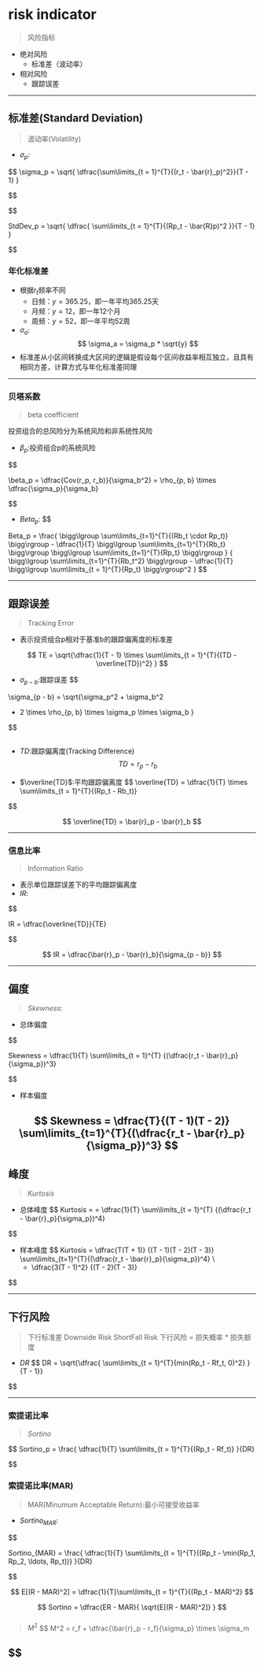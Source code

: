 

# risk indicator
> 风险指标

- 绝对风险
    - 标准差（波动率）
- 相对风险
    - 跟踪误差



---
## 标准差(Standard Deviation)
> 波动率(Volatility)

- $\sigma_p$:

$$
\sigma_p = \sqrt{
    \dfrac{\sum\limits_{t = 1}^{T}{(r_t - \bar{r}_p)^2}}{T - 1}
}

$$

$$

StdDev_p = \sqrt{
    \dfrac{
        \sum\limits_{t = 1}^{T}{(Rp_t - \bar{R}p)^2
    }}{T - 1}
}

$$

### 年化标准差
- 根据$r_t$频率不同
    - 日频：$y=365.25$，即一年平均365.25天
    - 月频：$y=12$，即一年12个月
    - 周频：$y=52$，即一年平均52周
- $\sigma_a$:
$$
\sigma_a = \sigma_p * \sqrt{y}
$$
- 标准差从小区间转换成大区间的逻辑是假设每个区间收益率相互独立，且具有相同方差，计算方式与年化标准差同理

---
### 贝塔系数
> beta coefficient

投资组合的总风险分为系统风险和非系统性风险

- $\beta_p$:投资组合p的系统风险

$$

\beta_p = \dfrac{Cov(r_p, r_b)}{\sigma_b^2}
 = \rho_{p, b} \times \dfrac{\sigma_p}{\sigma_b}

$$

- $Beta_p$:
$$

Beta_p = \frac{
    \bigg\lgroup \sum\limits_{t=1}^{T}{(Rb_t \cdot Rp_t)} \bigg\rgroup
     - \dfrac{1}{T}
    \bigg\lgroup \sum\limits_{t=1}^{T}{Rb_t} \bigg\rgroup
    \bigg\lgroup \sum\limits_{t=1}^{T}{Rp_t} \bigg\rgroup
}
{
    \bigg\lgroup \sum\limits_{t=1}^{T}{Rb_t^2} \bigg\rgroup
     - \dfrac{1}{T}
    \bigg\lgroup \sum\limits_{t = 1}^{T}{Rp_t} \bigg\rgroup^2
}
$$


---
## 跟踪误差
> Tracking Error
- 表示投资组合p相对于基准b的跟踪偏离度的标准差


$$
TE = \sqrt{\dfrac{1}{T - 1} \times
    \sum\limits_{t = 1}^{T}{(TD - \overline{TD})^2}
}
$$


- $\sigma_{p - b}$:跟踪误差
$$

\sigma_{p - b} = \sqrt{\sigma_p^2 + \sigma_b^2
 - 2 \times \rho_{p, b} \times \sigma_p \times \sigma_b }

$$


##
- $TD$:跟踪偏离度(Tracking Difference)
$$
TD = r_p - r_b
$$

- $\overline{TD}$:平均跟踪偏离度
$$
\overline{TD} = \dfrac{1}{T} \times \sum\limits_{t = 1}^{T}{(Rp_t - Rb_t)}

$$

$$
\overline{TD} = \bar{r}_p - \bar{r}_b
$$


---
### 信息比率
> Information Ratio

- 表示单位跟踪误差下的平均跟踪偏离度
- $IR$:

$$

IR = \dfrac{\overline{TD}}{TE}

$$

$$
IR = \dfrac{\bar{r}_p - \bar{r}_b}{\sigma_{p - b}}
$$





---

## 偏度
> $Skewness$:
- 总体偏度

$$

Skewness = \dfrac{1}{T}
    \sum\limits_{t = 1}^{T}
    {(\dfrac{r_t - \bar{r}_p}{\sigma_p})^3}

$$
- 样本偏度

$$
Skewness = \dfrac{T}{(T - 1)(T - 2)}
     \sum\limits_{t=1}^{T}{(\dfrac{r_t - \bar{r}_p}{\sigma_p})^3}
$$
---
## 峰度
> $Kurtosis$
- 总体峰度
$$
Kurtosis = = \dfrac{1}{T}
    \sum\limits_{t = 1}^{T}
    {(\dfrac{r_t - \bar{r}_p}{\sigma_p})^4}

$$

- 样本峰度
$$
Kurtosis = \dfrac{T(T + 1)}
    {(T - 1)(T - 2)(T - 3)}
    \sum\limits_{t=1}^{T}{(\dfrac{r_t - \bar{r}_p}{\sigma_p})^4} \\
    - \dfrac{3(T - 1)^2}
    {(T - 2)(T - 3)}

$$



---
## 下行风险
> 下行标准差
> Downside Risk
> ShortFall Risk
下行风险 = 损失概率 * 损失额度
- $DR$
$$
DR = \sqrt{\dfrac{
    \sum\limits_{t = 1}^{T}{min(Rp_t - Rf_t, 0)^2}
}{T - 1}}

$$

---
### 索提诺比率
> $Sortino$

$$
Sortino_p = \frac{
    \dfrac{1}{T}
    \sum\limits_{t = 1}^{T}{(Rp_t - Rf_t)}
}{DR}

$$

### 索提诺比率(MAR)
> MAR(Minumum Acceptable Return):最小可接受收益率

- $Sortino_{MAR}$:

$$

Sortino_{MAR} = \frac{
    \dfrac{1}{T}
    \sum\limits_{t = 1}^{T}{(Rp_t - \min(Rp_1, Rp_2, \ldots, Rp_t))}
}{DR}

$$


$$
E[(R - MAR)^2] = \dfrac{1}{T}\sum\limits_{t = 1}^{T}{(Rp_t - MAR)^2}
$$

$$
Sortino = \dfrac{ER - MAR}{
    \sqrt{E[(R - MAR)^2]}
}
$$


















###
> $M^2$
$$
M^2 = r_f + \dfrac{\bar{r}_p - r_f}{\sigma_p} \times \sigma_m

$$
---
